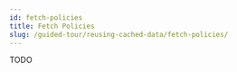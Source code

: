 ```yaml
---
id: fetch-policies
title: Fetch Policies
slug: /guided-tour/reusing-cached-data/fetch-policies/
---
```

TODO
